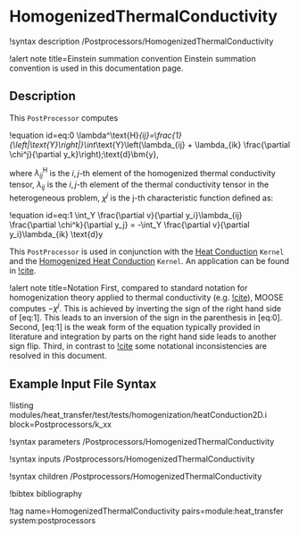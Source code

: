 # HomogenizedThermalConductivity

!syntax description /Postprocessors/HomogenizedThermalConductivity

!alert note title=Einstein summation convention
Einstein summation convention is used in this documentation page.

## Description

This `PostProcessor` computes

!equation id=eq:0
\lambda^\text{H}_{ij}=\frac{1}{\left|\text{Y}\right|}\int_\text{Y}\left(\lambda_{ij} + \lambda_{ik} \frac{\partial \chi^j}{\partial y_k}\right)\;\text{d}\bm{y},

where $\lambda^\text{H}_{ij}$ is the $i,j$-th element of the homogenized thermal conductivity tensor, $\lambda_{ij}$ is the $i,j$-th element of the thermal conductivity tensor in the heterogeneous problem, $\chi^j$ is the j-th characteristic function defined as:

!equation id=eq:1
\int_Y \frac{\partial v}{\partial y_i}\lambda_{ij} \frac{\partial \chi^k}{\partial y_j} = -\int_Y \frac{\partial v}{\partial y_i}\lambda_{ik} \text{d}y


This `PostProcessor` is used in conjunction with the [Heat Conduction](HeatConduction.md) `Kernel` and the [Homogenized Heat Conduction](HomogenizedHeatConduction.md) `Kernel`.
An application can be found in [!cite](hales15homogenization).

!alert note title=Notation
First, compared to standard notation for homogenization theory applied to thermal conductivity (e.g. [!cite](SONG2006710)),
MOOSE computes $-\chi^j$. This is achieved by inverting the sign of the right hand side of [eq:1]. This leads to an inversion of the sign in the parenthesis in [eq:0].
Second, [eq:1] is the weak form of the equation typically provided in literature and integration by parts
on the right hand side leads to another sign flip.
Third, in contrast to [!cite](hales15homogenization) some notational inconsistencies are resolved in this document.

## Example Input File Syntax

!listing modules/heat_transfer/test/tests/homogenization/heatConduction2D.i block=Postprocessors/k_xx


!syntax parameters /Postprocessors/HomogenizedThermalConductivity

!syntax inputs /Postprocessors/HomogenizedThermalConductivity

!syntax children /Postprocessors/HomogenizedThermalConductivity

!bibtex bibliography

!tag name=HomogenizedThermalConductivity pairs=module:heat_transfer system:postprocessors
